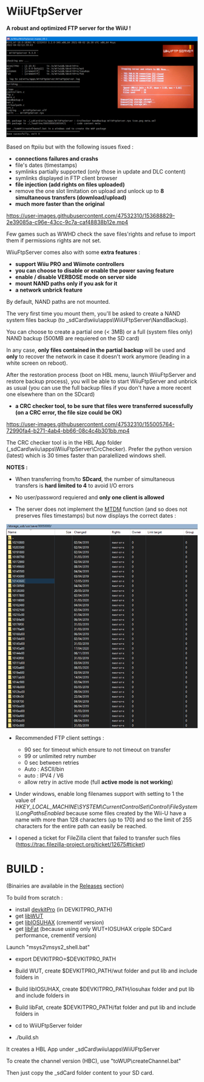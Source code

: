 # WiiUFtpServer

**A robust and optimized FTP server for the WiiU !**


<p align="center">
  <img src="WiiUFtpServer.png">
</p>

Based on ftpiiu but with the following issues fixed : 
- **connections failures and crashs**
- file's dates (timestamps)
- symlinks partially supported (only those in update and DLC content)
- symlinks displayed in FTP client browser
- **file injection (add rights on files uploaded)**
- remove the one slot limitation on upload and unlock up to **8 simultaneous transfers (download/upload)**
- **much more faster than the original**


https://user-images.githubusercontent.com/47532310/153688829-2e39085a-c96e-43cc-9c7a-caf48838b12e.mp4

Few games such as WWHD check the save files'rights and refuse to import them if permissions rights are not set.

WiiuFtpServer comes also with some **extra features** : 

- **support Wiiu PRO and Wiimote controllers**
- **you can choose to disable or enable the power saving feature**
- **enable / disable VERBOSE mode on server side**
- **mount NAND paths only if you ask for it**
- **a network unbrick feature** 
 
By default, NAND paths are not mounted. 

The very first time you mount them, you'll be asked to create a NAND system files backup (to \_sdCard\wiiu\apps\WiiUFtpServer\NandBackup). 

You can choose to create a partial one (< 3MB) or a full (system files only) NAND backup (500MB are requiered on the SD card)

In any case, **only files contained in the partial backup** will be used and **only** to recover the network in case it doesn't work anymore (leading in a white screen on reboot).

After the restoration process (boot on HBL menu, launch WiiuFtpServer and restore backup process), you will be able to start WiiuFtpServer and unbrick as usual (you can use the full backup files if you don't have a more recent one elsewhere than on the SDcard)

- **a CRC checker tool, to be sure that files were transferred sucessfully (on a CRC error, the file size could be OK)** 


https://user-images.githubusercontent.com/47532310/155005764-72990fa4-b271-4ab4-bb66-08c4c4b301bb.mp4

The CRC checker tool is in the HBL App folder (\_sdCard\wiiu\apps\WiiuFtpServer\CrcChecker). Prefer the python version (latest) which is 30 times faster than paralellized windows shell.

**NOTES :**

- When transferring from/to **SDcard**, the number of simultaneous transfers is **hard limited to 4** to avoid I/O errors 

- No user/password requiered and **only one client is allowed**

- The server does not implement the [MTDM](https://support.solarwinds.com/SuccessCenter/s/article/Enable-the-MDTM-command-to-preserve-the-original-time-stamp-of-uploaded-files?language=en_US) function (and so does not preserves files timestamps) but now displays the correct dates : 

<p align="center">
  <img src="timestamps.png">
</p>

- Recommended FTP client settings :
    - 90 sec for timeout which ensure to not timeout on transfer
    - 99 or unlimited retry number
    - 0 sec between retries 
    - Auto : ASCII/bin
    - auto : IPV4 / V6
    - allow retry in active mode (full **active mode is not working**)

- Under windows, enable long filenames support with setting to 1 the value of *HKEY_LOCAL_MACHINE\SYSTEM\CurrentControlSet\Control\FileSystem\LongPathsEnabled* because some files created by the Wii-U have a name with more than 128 characters (up to 170) and so the limit of 255 characters for the entire path can easily be reached.

- I opened a ticket for FileZilla client that failed to transfer such files (https://trac.filezilla-project.org/ticket/12675#ticket)

#
# BUILD :

(Binairies are available in the [Releases](https://github.com/Laf111/WiiUFtpServer/releases/latest) section)


To build from scratch :

- install [devkitPro](https://github.com/devkitPro/installer/releases/latest) (in DEVKITPRO_PATH)
- get [libWUT](https://github.com/devkitPro/wut) 
- get [libIOSUHAX](https://github.com/Crementif/libiosuhax) (crementif version)
- get [libFat](https://github.com/Crementif/libfat) (because using only WUT+IOSUHAX cripple SDCard performance, crementif version)


Launch "msys2\msys2_shell.bat" 

- export DEVKITPRO=$DEVKITPRO_PATH

- Build WUT, create $DEVKITPRO_PATH/wut folder and put lib and include folders in

- Build libIOSUHAX, create $DEVKITPRO_PATH/iosuhax folder and put lib and include folders in

- Build libFat, create $DEVKITPRO_PATH/fat folder and put lib and include folders in

- cd to WiiUFtpServer folder

- ./build.sh


It creates a HBL App under \_sdCard\wiiu\apps\WiiUFtpServer

To create the channel version (HBC), use "toWUP\createChannel.bat"


Then just copy the \_sdCard folder content to your SD card.
